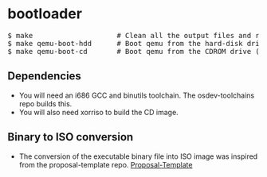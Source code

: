 # bootloader


<pre>
$ make                    # Clean all the output files and re-build them.
$ make qemu-boot-hdd      # Boot qemu from the hard-disk drive (bootlader.bin).
$ make qemu-boot-cd       # Boot qemu from the CDROM drive (mk2018.iso).
</pre>

## Dependencies

* You will need an i686 GCC and binutils toolchain. The osdev-toolchains repo builds this.
* You will also need xorriso to build the CD image.

## Binary to ISO conversion

* The conversion of the executable binary file into ISO image was inspired from the proposal-template repo.
<a href="https://github.com/microkernel2018/proposal-template">Proposal-Template<a> 
